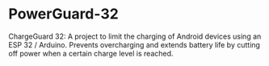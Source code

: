 # PowerGuard-32
ChargeGuard 32: A project to limit the charging of Android devices using an ESP 32 / Arduino. Prevents overcharging and extends battery life by cutting off power when a certain charge level is reached.

